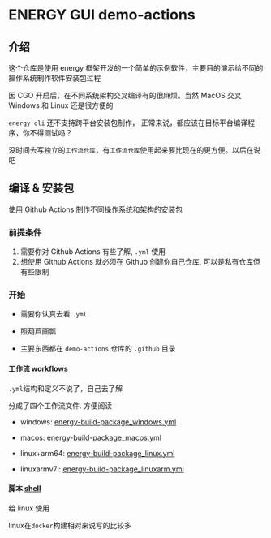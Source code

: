 # ENERGY GUI demo-actions

## 介绍
这个仓库是使用 energy 框架开发的一个简单的示例软件，主要目的演示给不同的操作系统制作软件安装包过程

因 CGO 开启后，在不同系统架构交叉编译有的很麻烦。当然 MacOS 交叉 Windows 和 Linux 还是很方便的

`energy cli` 还不支持跨平台安装包制作， 正常来说，都应该在目标平台编译程序，你不得测试吗？

没时间去写独立的`工作流仓库`，有`工作流仓库`使用起来要比现在的更方便。以后在说吧

## 编译 & 安装包

使用 Github Actions 制作不同操作系统和架构的安装包

### 前提条件
 1. 需要你对 Github Actions 有些了解, `.yml` 使用
 2. 想使用 Github Actions 就必须在 Github 创建你自己仓库, 可以是私有仓库但有些限制

### 开始

- 需要你认真去看 `.yml`

- 照葫芦画瓢

- 主要东西都在 `demo-actions` 仓库的 `.github` 目录

#### 工作流 [workflows](.github%2Fworkflows)

`.yml`结构和定义不说了，自己去了解

分成了四个工作流文件. 方便阅读

- windows: [energy-build-package_windows.yml](.github%2Fworkflows%2Fenergy-build-package_windows.yml)

- macos: [energy-build-package_macos.yml](.github%2Fworkflows%2Fenergy-build-package_macos.yml)

- linux+arm64: [energy-build-package_linux.yml](.github%2Fworkflows%2Fenergy-build-package_linux.yml)

- linuxarmv7l: [energy-build-package_linuxarm.yml](.github%2Fworkflows%2Fenergy-build-package_linuxarm.yml)


#### 脚本 [shell](.github%2Fshell) 

给 linux 使用

linux在`docker`构建相对来说写的比较多


